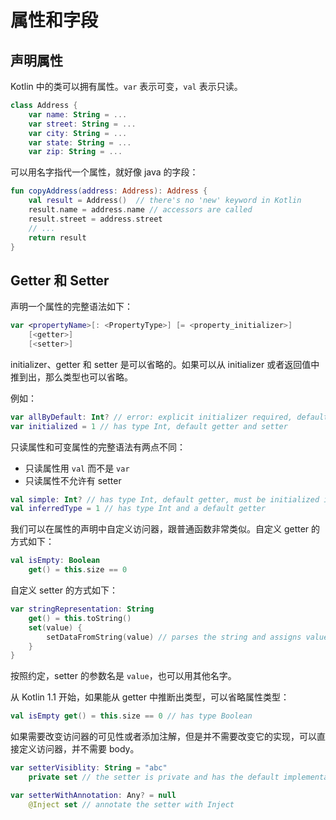# 属性和字段

## 声明属性
Kotlin 中的类可以拥有属性。`var` 表示可变，`val` 表示只读。

```kotlin
class Address {
    var name: String = ...
    var street: String = ...
    var city: String = ...
    var state: String = ...
    var zip: String = ...
```

可以用名字指代一个属性，就好像 java 的字段：

```kotlin
fun copyAddress(address: Address): Address {
    val result = Address()  // there's no 'new' keyword in Kotlin
    result.name = address.name // accessors are called
    result.street = address.street
    // ...
    return result
}
```

Getter 和 Setter
---
声明一个属性的完整语法如下：

```kotlin
var <propertyName>[: <PropertyType>] [= <property_initializer>]
    [<getter>]
    [<setter>]
```

initializer、getter 和 setter 是可以省略的。如果可以从 initializer 或者返回值中推到出，那么类型也可以省略。

例如：

```kotlin
var allByDefault: Int? // error: explicit initializer required, default getter and setter implied
var initialized = 1 // has type Int, default getter and setter
```

只读属性和可变属性的完整语法有两点不同：

* 只读属性用 `val` 而不是 `var`
* 只读属性不允许有 setter

```kotlin
val simple: Int? // has type Int, default getter, must be initialized in constructor
val inferredType = 1 // has type Int and a default getter
```

我们可以在属性的声明中自定义访问器，跟普通函数非常类似。自定义 getter 的方式如下：

```kotlin
val isEmpty: Boolean
    get() = this.size == 0
```

自定义 setter 的方式如下：

```kotlin
var stringRepresentation: String
    get() = this.toString()
    set(value) {
        setDataFromString(value) // parses the string and assigns values to other properties
    }
}
```

按照约定，setter 的参数名是 `value`，也可以用其他名字。

从 Kotlin 1.1 开始，如果能从 getter 中推断出类型，可以省略属性类型：

```kotlin
val isEmpty get() = this.size == 0 // has type Boolean
```

如果需要改变访问器的可见性或者添加注解，但是并不需要改变它的实现，可以直接定义访问器，并不需要 body。

```kotlin
var setterVisiblity: String = "abc"
    private set // the setter is private and has the default implementation

var setterWithAnnotation: Any? = null
    @Inject set // annotate the setter with Inject
```


